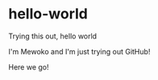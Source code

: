 # hello-world
Trying this out, hello world

I'm Mewoko and I'm just trying out GitHub!

Here we go!
